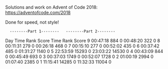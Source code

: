 Solutions and work on Advent of Code 2018:
https://adventofcode.com/2018

Done for speed, not style!

      --------Part 1--------   --------Part 2--------
 Day       Time   Rank  Score       Time   Rank  Score
  9   00:47:18    884      0   00:48:20    322      0
  8   00:11:31    279      0   00:26:18    468      0
  7   00:15:10    277      0   00:52:02    435      0
  6   00:37:42    485      0   01:31:27   1140      0
  5   22:53:59  15293      0   23:03:22  14530      0
  4   00:43:09    844      0   00:45:49    693      0
  3   00:37:03   1749      0   00:52:07   1728      0
  2   01:00:19   2994      0   01:07:40   2385      0
  1   11:15:41  14285      0   11:32:33  11004      0

